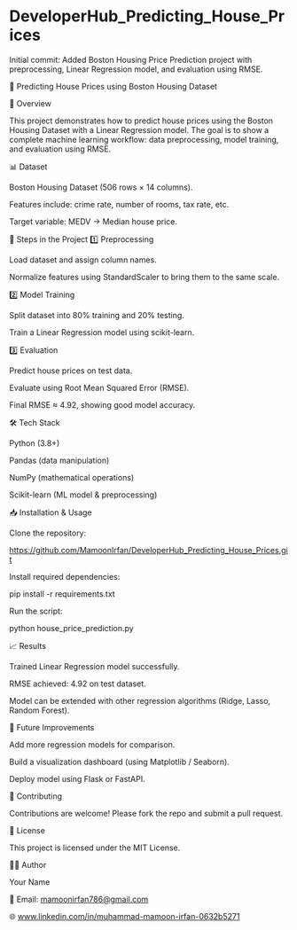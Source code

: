 # DeveloperHub_Predicting_House_Prices
Initial commit: Added Boston Housing Price Prediction project with preprocessing, Linear Regression model, and evaluation using RMSE.

🏡 Predicting House Prices using Boston Housing Dataset

📌 Overview

This project demonstrates how to predict house prices using the Boston Housing Dataset with a Linear Regression model.
The goal is to show a complete machine learning workflow: data preprocessing, model training, and evaluation using RMSE.

📊 Dataset

Boston Housing Dataset (506 rows × 14 columns).

Features include: crime rate, number of rooms, tax rate, etc.

Target variable: MEDV → Median house price.

🚀 Steps in the Project
1️⃣ Preprocessing

Load dataset and assign column names.

Normalize features using StandardScaler to bring them to the same scale.

2️⃣ Model Training

Split dataset into 80% training and 20% testing.

Train a Linear Regression model using scikit-learn.

3️⃣ Evaluation

Predict house prices on test data.

Evaluate using Root Mean Squared Error (RMSE).

Final RMSE ≈ 4.92, showing good model accuracy.

🛠️ Tech Stack

Python (3.8+)

Pandas (data manipulation)

NumPy (mathematical operations)

Scikit-learn (ML model & preprocessing)

📥 Installation & Usage

Clone the repository:

https://github.com/MamoonIrfan/DeveloperHub_Predicting_House_Prices.git

Install required dependencies:

pip install -r requirements.txt


Run the script:

python house_price_prediction.py

📈 Results

Trained Linear Regression model successfully.

RMSE achieved: 4.92 on test dataset.

Model can be extended with other regression algorithms (Ridge, Lasso, Random Forest).

📌 Future Improvements

Add more regression models for comparison.

Build a visualization dashboard (using Matplotlib / Seaborn).

Deploy model using Flask or FastAPI.

🤝 Contributing

Contributions are welcome! Please fork the repo and submit a pull request.

📜 License

This project is licensed under the MIT License.

👨‍💻 Author

Your Name

📧 Email: mamoonirfan786@gmail.com

🌐 www.linkedin.com/in/muhammad-mamoon-irfan-0632b5271
